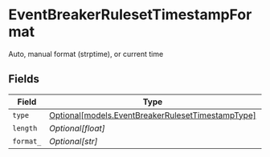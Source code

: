 # EventBreakerRulesetTimestampFormat

Auto, manual format (strptime), or current time


## Fields

| Field                                                                                              | Type                                                                                               | Required                                                                                           | Description                                                                                        |
| -------------------------------------------------------------------------------------------------- | -------------------------------------------------------------------------------------------------- | -------------------------------------------------------------------------------------------------- | -------------------------------------------------------------------------------------------------- |
| `type`                                                                                             | [Optional[models.EventBreakerRulesetTimestampType]](../models/eventbreakerrulesettimestamptype.md) | :heavy_minus_sign:                                                                                 | N/A                                                                                                |
| `length`                                                                                           | *Optional[float]*                                                                                  | :heavy_minus_sign:                                                                                 | N/A                                                                                                |
| `format_`                                                                                          | *Optional[str]*                                                                                    | :heavy_minus_sign:                                                                                 | N/A                                                                                                |
